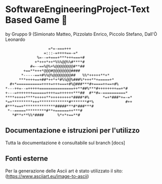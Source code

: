 # SoftwareEngineeringProject-Text Based Game :european_castle:

by Gruppo 9 (Simionato Matteo, Pizzolato Enrico, Piccolo Stefano, Dall'Ò Leonardo
                                                                                                    
                                                           
                       =*=-===+++                          
                     =:::-=++++==-=*                       
                  %=--=+===+***+++===+#                    
                 +*+++*++*%%%@@%%#****#                    
               #=--==%@%+%@@@@@@@@#**##                    
            +==**+++*@@@#@@@@@@@@####                      
           *-----==+#%%@%@@@@@@@@##   %%*+++++**+*         
          ***++++==+##*++*+*#%%@@%###%*+++**+=====+*       
      #+*===========++++=+++===+#%@###***#+====++==+#%     
    *---++=--=+++++===============++**##%***#++++++++==+*# 
    +---=+++++++======++++==++++++***##  #**#=-==========* 
    ****+++++****+++++**+++++++++*####*#%      *=+*###*+=-=* 
    *=+*********+++*************#*******#*%              #++  
    #***+==+**************#####***#*###***#                   
     *--=====*********#**+======++***#                       
       *#**+**%%*####      %*+*+==**#                         
                                                                                
                                                                      

## Documentazione e istruzioni per l'utilizzo
Tutta la documentazione è consultabile sul branch [docs]

## Fonti esterne
Per la generazione delle Ascii art è stato utilizzato il sito: (https://www.asciiart.eu/image-to-ascii)
